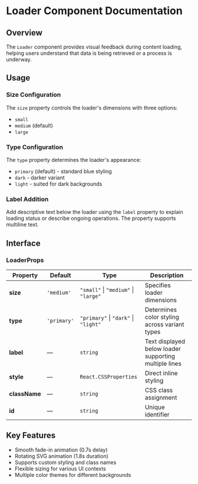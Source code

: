 # Loader Component Documentation

## Overview

The `Loader` component provides visual feedback during content loading, helping users understand that data is being retrieved or a process is underway.

## Usage

### Size Configuration

The `size` property controls the loader's dimensions with three options:
- `small`
- `medium` (default)
- `large`

### Type Configuration

The `type` property determines the loader's appearance:
- `primary` (default) - standard blue styling
- `dark` - darker variant
- `light` - suited for dark backgrounds

### Label Addition

Add descriptive text below the loader using the `label` property to explain loading status or describe ongoing operations. The property supports multiline text.

## Interface

### LoaderProps

| Property | Default | Type | Description |
|----------|---------|------|-------------|
| **size** | `'medium'` | `"small"` \| `"medium"` \| `"large"` | Specifies loader dimensions |
| **type** | `'primary'` | `"primary"` \| `"dark"` \| `"light"` | Determines color styling across variant types |
| **label** | — | `string` | Text displayed below loader supporting multiple lines |
| **style** | — | `React.CSSProperties` | Direct inline styling |
| **className** | — | `string` | CSS class assignment |
| **id** | — | `string` | Unique identifier |

## Key Features

- Smooth fade-in animation (0.7s delay)
- Rotating SVG animation (1.8s duration)
- Supports custom styling and class names
- Flexible sizing for various UI contexts
- Multiple color themes for different backgrounds
